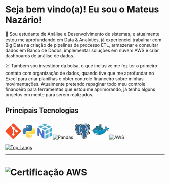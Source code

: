 # Seja bem vindo(a)! Eu sou o Mateus Nazário!

📓 Sou estudante de Análise e Desenvolvimento de sistemas, e atualmente estou me aprofundando em Data & Analytics, já experienciei trabalhar com Big Data na criação de pipelines de processo ETL, armazenar e consultar dados em Banco de Dados, implementar soluções em núvem AWS e criar dashboards de análise de dados.

💹 Também sou investidor da bolsa, o que inclusive me fez ter o primeiro contato com organização de dados, quando tive que me aprofundar no Excel para criar planilhas e obter controle financeiro sobre minhas movimentações. Atualmente pretendo repaginar todo meu controle financeiro para ferramentas que estou me aprimorando, já tenho alguns projetos em mente para serem realizados.

## Principais Tecnologias
<img src="https://raw.githubusercontent.com/devicons/devicon/master/icons/git/git-original.svg" alt="Git" width="50"><img src="https://raw.githubusercontent.com/devicons/devicon/master/icons/python/python-original.svg" alt="Python" width="50"><img src="https://raw.githubusercontent.com/devicons/devicon/master/icons/numpy/numpy-original.svg" alt="NumPy" width="50"><img src="https://camo.githubusercontent.com/d9ae7447f203a4545273f85696fafc49e1a1c603a256d3c26bd5bf0a25b5dcc3/68747470733a2f2f63646e2e69636f6e2d69636f6e732e636f6d2f69636f6e73322f323639392f504e472f3531322f6170616368655f737061726b5f6c6f676f5f69636f6e5f3137303536302e706e67" alt="Pandas" width="50">
<img src="https://raw.githubusercontent.com/devicons/devicon/master/icons/postgresql/postgresql-original.svg" alt="SQL" width="50"><img src="https://raw.githubusercontent.com/devicons/devicon/master/icons/docker/docker-original.svg" alt="Docker" width="60"><img src="https://media.licdn.com/dms/image/D5612AQERySmtAVp7kQ/article-cover_image-shrink_720_1280/0/1680275682788?e=1700092800&v=beta&t=0BHO7-GrFsO_HkcoDpkRhT2CovZqKQp3CZsE37spEig" alt="AWS" width="60">


[![Top Langs](https://github-readme-stats.vercel.app/api/top-langs/?username=MateusNaza&layout=compact&theme=radical)](https://github.com/MateusNaza)

---
# <img src="https://camo.githubusercontent.com/61db31372053c4aac0401cce2b37ee28d0a978661a4409e7731137b4bbc02e2f/68747470733a2f2f696d616765732e637265646c792e636f6d2f696d616765732f30303633346638322d623037662d346262642d613662622d3533646533393766633361362f747769747465725f7468756d625f3230313630345f696d6167652e706e67" alt="Certificação AWS" width="110">






